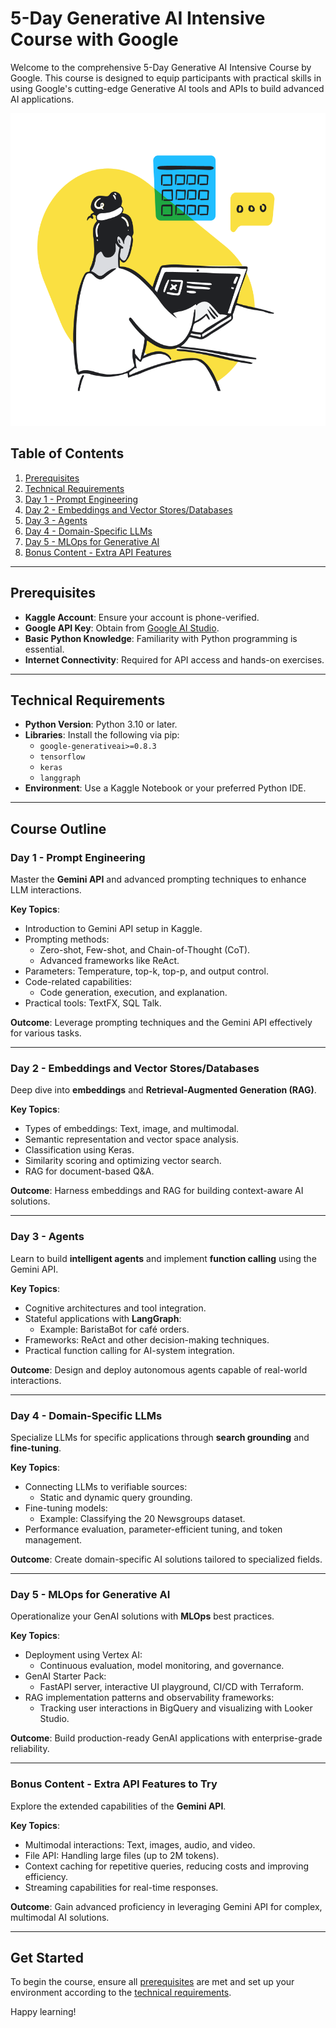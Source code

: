 # 5-Day Generative AI Intensive Course with Google

Welcome to the comprehensive 5-Day Generative AI Intensive Course by Google. This course is designed to equip participants with practical skills in using Google's cutting-edge Generative AI tools and APIs to build advanced AI applications.

<img src="./kaggle.png" alt="ALT_TEXT" width="700" height="500">

## Table of Contents

1. [Prerequisites](#prerequisites)
2. [Technical Requirements](#technical-requirements)
3. [Day 1 - Prompt Engineering](#day-1---prompt-engineering)
4. [Day 2 - Embeddings and Vector Stores/Databases](#day-2---embeddings-and-vector-storesdatabases)
5. [Day 3 - Agents](#day-3---agents)
6. [Day 4 - Domain-Specific LLMs](#day-4---domain-specific-llms)
7. [Day 5 - MLOps for Generative AI](#day-5---mlops-for-generative-ai)
8. [Bonus Content - Extra API Features](#bonus-content---extra-api-features-to-try)

---

## Prerequisites

- **Kaggle Account**: Ensure your account is phone-verified.
- **Google API Key**: Obtain from [Google AI Studio](https://studio.google.com).
- **Basic Python Knowledge**: Familiarity with Python programming is essential.
- **Internet Connectivity**: Required for API access and hands-on exercises.

---

## Technical Requirements

- **Python Version**: Python 3.10 or later.
- **Libraries**: Install the following via pip:
  - `google-generativeai>=0.8.3`
  - `tensorflow`
  - `keras`
  - `langgraph`
- **Environment**: Use a Kaggle Notebook or your preferred Python IDE.

---

## Course Outline

### Day 1 - Prompt Engineering

Master the **Gemini API** and advanced prompting techniques to enhance LLM interactions.

**Key Topics**:

- Introduction to Gemini API setup in Kaggle.
- Prompting methods:
  - Zero-shot, Few-shot, and Chain-of-Thought (CoT).
  - Advanced frameworks like ReAct.
- Parameters: Temperature, top-k, top-p, and output control.
- Code-related capabilities:
  - Code generation, execution, and explanation.
- Practical tools: TextFX, SQL Talk.

**Outcome**: Leverage prompting techniques and the Gemini API effectively for various tasks.

---

### Day 2 - Embeddings and Vector Stores/Databases

Deep dive into **embeddings** and **Retrieval-Augmented Generation (RAG)**.

**Key Topics**:

- Types of embeddings: Text, image, and multimodal.
- Semantic representation and vector space analysis.
- Classification using Keras.
- Similarity scoring and optimizing vector search.
- RAG for document-based Q&A.

**Outcome**: Harness embeddings and RAG for building context-aware AI solutions.

---

### Day 3 - Agents

Learn to build **intelligent agents** and implement **function calling** using the Gemini API.

**Key Topics**:

- Cognitive architectures and tool integration.
- Stateful applications with **LangGraph**:
  - Example: BaristaBot for café orders.
- Frameworks: ReAct and other decision-making techniques.
- Practical function calling for AI-system integration.

**Outcome**: Design and deploy autonomous agents capable of real-world interactions.

---

### Day 4 - Domain-Specific LLMs

Specialize LLMs for specific applications through **search grounding** and **fine-tuning**.

**Key Topics**:

- Connecting LLMs to verifiable sources:
  - Static and dynamic query grounding.
- Fine-tuning models:
  - Example: Classifying the 20 Newsgroups dataset.
- Performance evaluation, parameter-efficient tuning, and token management.

**Outcome**: Create domain-specific AI solutions tailored to specialized fields.

---

### Day 5 - MLOps for Generative AI

Operationalize your GenAI solutions with **MLOps** best practices.

**Key Topics**:

- Deployment using Vertex AI:
  - Continuous evaluation, model monitoring, and governance.
- GenAI Starter Pack:
  - FastAPI server, interactive UI playground, CI/CD with Terraform.
- RAG implementation patterns and observability frameworks:
  - Tracking user interactions in BigQuery and visualizing with Looker Studio.

**Outcome**: Build production-ready GenAI applications with enterprise-grade reliability.

---

### Bonus Content - Extra API Features to Try

Explore the extended capabilities of the **Gemini API**.

**Key Topics**:

- Multimodal interactions: Text, images, audio, and video.
- File API: Handling large files (up to 2M tokens).
- Context caching for repetitive queries, reducing costs and improving efficiency.
- Streaming capabilities for real-time responses.

**Outcome**: Gain advanced proficiency in leveraging Gemini API for complex, multimodal AI solutions.

---

## Get Started

To begin the course, ensure all [prerequisites](#prerequisites) are met and set up your environment according to the [technical requirements](#technical-requirements).

Happy learning!
